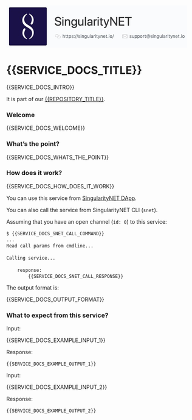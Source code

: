[issue-template]: ../../../issues/new?template=BUG_REPORT.md
[feature-template]: ../../../issues/new?template=FEATURE_REQUEST.md

![singnetlogo](../../assets/singnet-logo.jpg?raw=true 'SingularityNET')

# {{SERVICE_DOCS_TITLE}}

{{SERVICE_DOCS_INTRO}}

It is part of our [{{REPOSITORY_TITLE}}](https://github.com/{{GITHUB_ACCOUNT}}/{{GITHUB_REPOSITORY}}).

### Welcome

{{SERVICE_DOCS_WELCOME}}

### What’s the point?

{{SERVICE_DOCS_WHATS_THE_POINT}}

### How does it work?

{{SERVICE_DOCS_HOW_DOES_IT_WORK}}

You can use this service from [SingularityNET DApp](http://alpha.singularitynet.io/).

You can also call the service from SingularityNET CLI (`snet`).

Assuming that you have an open channel (`id: 0`) to this service:

```
$ {{SERVICE_DOCS_SNET_CALL_COMMAND}}
...
Read call params from cmdline...

Calling service...

    response:
        {{SERVICE_DOCS_SNET_CALL_RESPONSE}}
```

The output format is:

{{SERVICE_DOCS_OUTPUT_FORMAT}}

### What to expect from this service?

Input:

  {{SERVICE_DOCS_EXAMPLE_INPUT_1}}

Response:

```
{{SERVICE_DOCS_EXAMPLE_OUTPUT_1}}
```

Input:

  {{SERVICE_DOCS_EXAMPLE_INPUT_2}}

Response:

```
{{SERVICE_DOCS_EXAMPLE_OUTPUT_2}}
```

